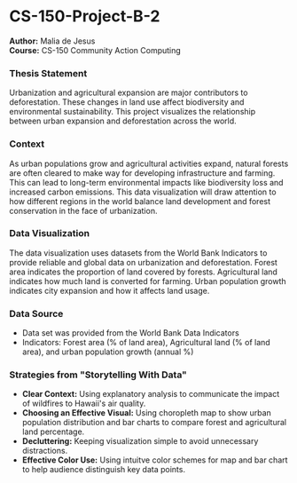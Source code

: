 # CS-150-Project-B-2
**Author:** Malia de Jesus\
**Course:** CS-150 Community Action Computing

### Thesis Statement
Urbanization and agricultural expansion are major contributors to deforestation. These changes in land use affect biodiversity and environmental sustainability. This project visualizes the relationship between urban expansion and deforestation across the world.

### Context
As urban populations grow and agricultural activities expand, natural forests are often cleared to make way for developing infrastructure and farming. This can lead to long-term environmental impacts like biodiversity loss and increased carbon emissions. This data visualization will draw attention to how different regions in the world balance land development and forest conservation in the face of urbanization.

### Data Visualization
The data visualization uses datasets from the World Bank Indicators to provide reliable and global data on urbanization and deforestation. Forest area indicates the proportion of land covered by forests. Agricultural land indicates how much land is converted for farming. Urban population growth indicates city expansion and how it affects land usage.

### Data Source
- Data set was provided from the World Bank Data Indicators
- Indicators: Forest area (% of land area), Agricultural land (% of land area), and urban population growth (annual %)

### Strategies from "Storytelling With Data"
- **Clear Context:** Using explanatory analysis to communicate the impact of wildfires to Hawaii's air quality.
- **Choosing an Effective Visual:** Using choropleth map to show urban population distribution and bar charts to compare forest and agricultural land percentage.
- **Decluttering:** Keeping visualization simple to avoid unnecessary distractions.
- **Effective Color Use:** Using intuitve color schemes for map and bar chart to help audience distinguish key data points.
